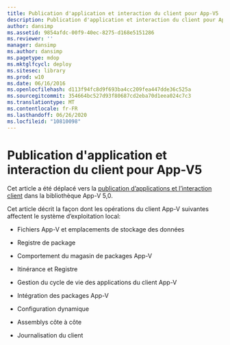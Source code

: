 ```yaml
---
title: Publication d'application et interaction du client pour App-V5
description: Publication d'application et interaction du client pour App-V5
author: dansimp
ms.assetid: 9854afdc-00f9-40ec-8275-d168e5151286
ms.reviewer: ''
manager: dansimp
ms.author: dansimp
ms.pagetype: mdop
ms.mktglfcycl: deploy
ms.sitesec: library
ms.prod: w10
ms.date: 06/16/2016
ms.openlocfilehash: d113f94fc8d9f693ba4cc209fea447dde36c525a
ms.sourcegitcommit: 354664bc527d93f80687cd2eba70d1eea024c7c3
ms.translationtype: MT
ms.contentlocale: fr-FR
ms.lasthandoff: 06/26/2020
ms.locfileid: "10810098"
---
```

# Publication d'application et interaction du client pour App-V5


Cet article a été déplacé vers la [publication d’applications et l’interaction client](../appv-v5/application-publishing-and-client-interaction.md) dans la bibliothèque App-V 5,0.

Cet article décrit la façon dont les opérations du client App-V suivantes affectent le système d’exploitation local:

-   Fichiers App-V et emplacements de stockage des données

-   Registre de package

-   Comportement du magasin de packages App-V

-   Itinérance et Registre

-   Gestion du cycle de vie des applications du client App-V

-   Intégration des packages App-V

-   Configuration dynamique

-   Assemblys côte à côte

-   Journalisation du client

 

 





